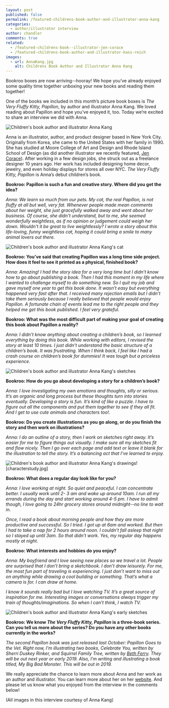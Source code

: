 ```yaml
---
layout: post
published: false
permalink: /featured-childrens-book-author-and-illustrator-anna-kang
categories:
  - author/illustrator interview
author: chandler
comments: true
related:
  - /featured-childrens-book--illustrator-jen-corace
  - /featured-childrens-book-author-and-illustrator-kass-reich
images:
  - url: AnnaKang.jpg
    alt: Childrens Book Author and Illustrator Anna Kang
---
```

Bookroo boxes are now arriving--hooray! We hope you’ve already enjoyed some quality time together unboxing your new books and reading them together!

One of the books we included in this month’s picture book boxes is _The Very Fluffy Kitty, Papillon_, by author and illustrator Anna Kang. We loved reading about Papillon and hope you’ve enjoyed it, too. Today we’re excited to share an interview we did with Anna.

![Children's book author and illustrator Anna Kang]({{site.baseurl}}/assets/img/posts/AnnaKang.jpg)

Anna is an illustrator, author, and product designer based in New York City. Originally from Korea, she came to the United States with her family in 1990. She has studied at Moore College of Art and Design and Rhode Island School of Design (as did another illustrator we recently featured, [Jen Corace](http://blog.bookroo.com/featured-childrens-book-illustrator-jen-corace)). After working in a few design jobs, she struck out as a freelance designer 10 years ago. Her work has included designing home decor, jewelry, and even holiday displays for stores all over NYC. _The Very Fluffy Kitty, Papillon_ is Anna’s debut children’s book.

**Bookroo: Papillon is such a fun and creative story. Where did you get the idea?**

_Anna: We learn so much from our pets. My cat, the real Papillon, is not fluffy at all but well, very fat.  Whenever people made mean comments about her weight, she just gracefully walked away and went about her business. Of course, she didn't understand, but to me, she seemed wonderfully weightless, as if no opinion or judgement could weigh her down. Wouldn't it be great to live weightlessly?  I wrote a story about this life-loving, funny weightless cat, hoping it could bring a smile to many animal lovers out there._

![Children's book author and illustrator Anna Kang's cat]({{site.baseurl}}/assets/img/posts/Papillon.jpg)

**Bookroo: You’ve said that creating Papillon was a long time side project. How does it feel to see it printed as a physical, finished book?**

_Anna: Amazing! I had the story idea for a very long time but I didn’t know how to go about publishing a book. Then I had this moment in my life where I wanted to challenge myself to do something new. So I quit my job and gave myself one year to get this book done. It wasn’t easy but everything happened very fast after that. I received many rejection emails but I didn’t take them seriously because I really believed that people would enjoy Papillon. A fortunate chain of events lead me to the right people and they helped me get this book published. I feel very grateful._

**Bookroo: What was the most difficult part of making your goal of creating this book about Papillon a reality?**

_Anna: I didn’t know anything about creating a children’s book, so I learned everything by doing this book. While working with editors, I revised the story at least 10 times. I just didn’t understand the basic structure of a children’s book. It was frustrating. When I think back, I feel like I had a crash course on children’s book for dummies! It was tough but a priceless experience._

![Children's book author and illustrator Anna Kang's sketches]({{site.baseurl}}/assets/img/posts/sketches.jpg)

**Bookroo: How do you go about developing a story for a children’s book?**

_Anna: I love investigating my own emotions and thoughts, silly or serious. It’s an organic and long process but these thoughts turn into stories eventually. Developing a story is fun. It’s kind of like a puzzle. I have to figure out all the components and put them together to see if they all fit. And I get to use cute animals and characters too!._

**Bookroo: Do you create illustrations as you go along, or do you finish the story and then work on illustrations?**

_Anna: I do an outline of a story, then I work on sketches right away. It’s easier for me to figure things out visually. I make sure all my sketches fit and flow nicely. Then I go over each page and add text or leave it blank for the illustration to tell the story. It’s a balancing act that I've learned to enjoy._

![Children's book author and illustrator Anna Kang's drawings]({{site.baseurl}}/assets/img/posts/characterstudy.jpg)![characterstudy.jpg]

**Bookroo: What does a regular day look like for you?**

_Anna: I love working at night. So quiet and peaceful. I can concentrate better. I usually work until 2- 3 am and wake up around 10am. I run all my errands during the day and start working around 4-5 pm. I have to admit though, I love going to 24hr grocery stores around midnight--no line to wait in._

_Once, I read a book about morning people and how they are more productive and successful. So I tried. I got up at 6am and worked. But then I had to take a nap for 2 hours around noon. I couldn’t fall asleep that night so I stayed up until 3am. So that didn’t work. Yes, my regular day happens mostly at night._

**Bookroo: What interests and hobbies do you enjoy?**

_Anna: My boyfriend and I love seeing new places so we travel a lot. People are surprised that I don’t bring a sketchbook. I don’t draw leisurely. For me, the most fun part of traveling is experiencing. I just don’t want to miss out on anything while drawing a cool building or something. That’s what a camera is for. I can draw at home._

_I know it sounds really bad but I love watching TV. It’s a great source of inspiration for me. Interesting images or conversations always trigger my train of thoughts/imaginations. So when I can’t think, I watch TV._

![Children's book author and illustrator Anna Kang's early sketches]({{site.baseurl}}/assets/img/posts/Misstilly.jpg)

**Bookroo: We know _The Very Fluffy Kitty, Papillon_ is a three-book series. Can you tell us more about the series? Do you have any other books currently in the works?** 

_The second Papillon book was just released last October: Papillon Goes to the Vet. Right now, I’m illustrating two books, Celebrate You, written by Sherri Duskey Rinker, and Squirrel Family Tree, written by [Beth Ferry](http://blog.bookroo.com/featured-childrens-book-author-beth-ferry). They will be out next year or early 2019. Also, I’m writing and illustrating a book titled, My Big Bad Monster. This will be out in 2019._

We really appreciate the chance to learn more about Anna and her work as an author and illustrator. You can learn more about her on her [website](http://www.annakangdesign.com/about-me/). And please let us know what you enjoyed from the interview in the comments below!

(All images in this interview courtesy of Anna Kang)